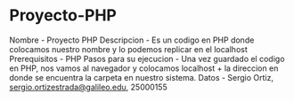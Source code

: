 # Proyecto-PHP

Nombre - Proyecto PHP
Descripcion - Es un codigo en PHP donde colocamos nuestro nombre y lo podemos replicar en el localhost
Prerequisitos - PHP
Pasos para su ejecucion - Una vez guardado el codigo en PHP, nos vamos al navegador y colocamos localhost + la direccion en donde se encuentra la carpeta en nuestro sistema.
Datos - Sergio Ortiz, sergio.ortizestrada@galileo.edu, 25000155
